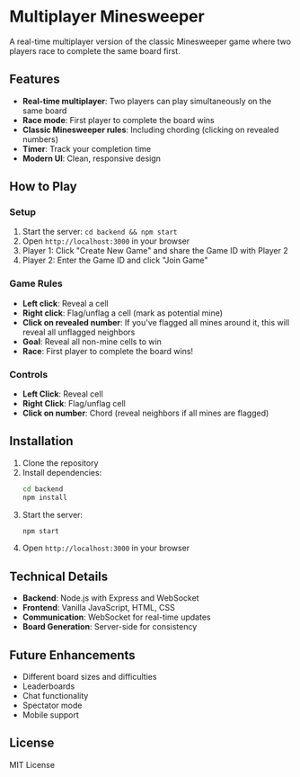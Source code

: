 # Multiplayer Minesweeper

A real-time multiplayer version of the classic Minesweeper game where two players race to complete the same board first.

## Features

- **Real-time multiplayer**: Two players can play simultaneously on the same board
- **Race mode**: First player to complete the board wins
- **Classic Minesweeper rules**: Including chording (clicking on revealed numbers)
- **Timer**: Track your completion time
- **Modern UI**: Clean, responsive design

## How to Play

### Setup
1. Start the server: `cd backend && npm start`
2. Open `http://localhost:3000` in your browser
3. Player 1: Click "Create New Game" and share the Game ID with Player 2
4. Player 2: Enter the Game ID and click "Join Game"

### Game Rules
- **Left click**: Reveal a cell
- **Right click**: Flag/unflag a cell (mark as potential mine)
- **Click on revealed number**: If you've flagged all mines around it, this will reveal all unflagged neighbors
- **Goal**: Reveal all non-mine cells to win
- **Race**: First player to complete the board wins!

### Controls
- **Left Click**: Reveal cell
- **Right Click**: Flag/unflag cell
- **Click on number**: Chord (reveal neighbors if all mines are flagged)

## Installation

1. Clone the repository
2. Install dependencies:
   ```bash
   cd backend
   npm install
   ```
3. Start the server:
   ```bash
   npm start
   ```
4. Open `http://localhost:3000` in your browser

## Technical Details

- **Backend**: Node.js with Express and WebSocket
- **Frontend**: Vanilla JavaScript, HTML, CSS
- **Communication**: WebSocket for real-time updates
- **Board Generation**: Server-side for consistency

## Future Enhancements

- Different board sizes and difficulties
- Leaderboards
- Chat functionality
- Spectator mode
- Mobile support

## License

MIT License 